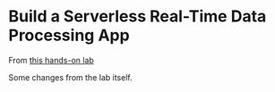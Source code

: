 # Build a Serverless Real-Time Data Processing App

From [this hands-on lab](https://aws.amazon.com/getting-started/hands-on/build-serverless-real-time-data-processing-app-lambda-kinesis-s3-dynamodb-cognito-athena/)

Some changes from the lab itself.
